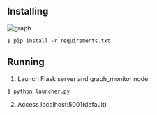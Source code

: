 ## Installing

![graph](http://drive.google.com/uc?export=view&id=1cN1-Ty0KP-wHmNT0YIsXschF21c6rCud)

```
$ pip install -r requirements.txt
```

## Running

1. Launch Flask server and graph_monitor node.

```terminal
$ python launcher.py
```

2. Access localhost:5001(default)
